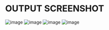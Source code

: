 # OUTPUT SCREENSHOT
![image](https://github.com/user-attachments/assets/fe8c3fb6-af67-4e06-ab57-a225bcf2b269)
![image](https://github.com/user-attachments/assets/a98e6d70-a77d-48c8-ac8c-255e8827e251)
![image](https://github.com/user-attachments/assets/47fb5183-b2ce-4908-9448-579a7f85c563)
![image](https://github.com/user-attachments/assets/a27c5963-b735-4ba2-bd25-846e77777924)


